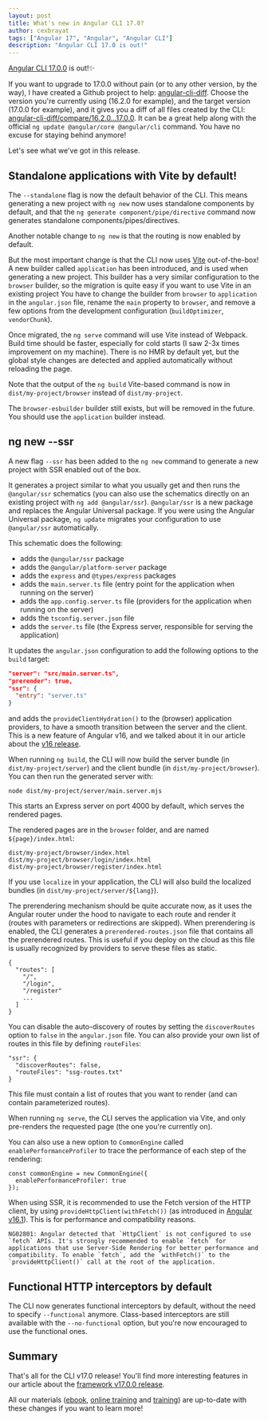 ```yaml
---
layout: post
title: What's new in Angular CLI 17.0?
author: cexbrayat
tags: ["Angular 17", "Angular", "Angular CLI"]
description: "Angular CLI 17.0 is out!"
---
```


[Angular CLI 17.0.0](https://github.com/angular/angular-cli/releases/tag/17.0.0) is out!✨

If you want to upgrade to 17.0.0 without pain (or to any other version, by the way), I have created a Github project to help: [angular-cli-diff](https://github.com/cexbrayat/angular-cli-diff). Choose the version you're currently using (16.2.0 for example), and the target version (17.0.0 for example), and it gives you a diff of all files created by the CLI: [angular-cli-diff/compare/16.2.0...17.0.0](https://github.com/cexbrayat/angular-cli-diff/compare/16.2.0...17.0.0).
It can be a great help along with the official `ng update @angular/core @angular/cli` command.
You have no excuse for staying behind anymore!

Let's see what we've got in this release.

## Standalone applications with Vite by default!

The `--standalone` flag is now the default behavior of the CLI.
This means generating a new project with `ng new` now uses standalone components by default,
and that the `ng generate component/pipe/directive` command now generates standalone components/pipes/directives.

Another notable change to `ng new` is that the routing is now enabled by default.

But the most important change is that the CLI now uses [Vite](https://vitejs.dev/) out-of-the-box!
A new builder called `application` has been introduced, and is used when generating a new project.
This builder has a very similar configuration to the `browser` builder,
so the migration is quite easy if you want to use Vite in an existing project
You have to change the builder from `browser` to `application` in the `angular.json` file,
rename the `main` property to `browser`,
and remove a few options from the development configuration (`buildOptimizer`, `vendorChunk`).

Once migrated, the `ng serve` command will use Vite instead of Webpack.
Build time should be faster, especially for cold starts (I saw 2-3x times improvement on my machine).
There is no HMR by default yet, but the global style changes are detected and applied automatically without reloading the page.

Note that the output of the `ng build` Vite-based command is now in `dist/my-project/browser` instead of `dist/my-project`.

The `browser-esbuilder` builder still exists, but will be removed in the future.
You should use the `application` builder instead.

## ng new --ssr

A new flag `--ssr` has been added to the `ng new` command to generate a new project
with SSR enabled out of the box.

It generates a project similar to what you usually get and then runs the `@angular/ssr` schematics
(you can also use the schematics directly on an existing project with `ng add @angular/ssr`).
`@angular/ssr` is a new package and replaces the Angular Universal package.
If you were using the Angular Universal package, `ng update` migrates your configuration to use `@angular/ssr` automatically.

This schematic does the following:

- adds the `@angular/ssr` package
- adds the `@angular/platform-server` package
- adds the `express` and `@types/express` packages
- adds the `main.server.ts` file (entry point for the application when running on the server)
- adds the `app.config.server.ts` file (providers for the application when running on the server)
- adds the `tsconfig.server.json` file
- adds the `server.ts` file (the Express server, responsible for serving the application)

It updates the `angular.json` configuration to add the following options to the `build` target:

```json
"server": "src/main.server.ts",
"prerender": true,
"ssr": {
  "entry": "server.ts"
}
```

and adds the `provideClientHydration()` to the (browser) application providers,
to have a smooth transition between the server and the client.
This is a new feature of Angular v16, and we talked about it in our article about the [v16 release](/2023/05/03/what-is-new-angular-16.0).

When running `ng build`, the CLI will now build the server bundle (in `dist/my-project/server`) and the client bundle (in `dist/my-project/browser`).
You can then run the generated server with:

    node dist/my-project/server/main.server.mjs

This starts an Express server on port 4000 by default, which serves the rendered pages.

The rendered pages are in the `browser` folder, and are named `${page}/index.html`:

    dist/my-project/browser/index.html
    dist/my-project/browser/login/index.html
    dist/my-project/browser/register/index.html


If you use `localize` in your application, the CLI will also build the localized bundles (in `dist/my-project/server/${lang}`).

The prerendering mechanism should be quite accurate now,
as it uses the Angular router under the hood to navigate to each route and render it
(routes with parameters or redirections are skipped).
When prerendering is enabled, the CLI generates a `prerendered-routes.json` file
that contains all the prerendered routes.
This is useful if you deploy on the cloud as this file is usually recognized by providers
to serve these files as static.

    {
      "routes": [
        "/",
        "/login",
        "/register"
        ...
      ]
    }

You can disable the auto-discovery of routes by setting the `discoverRoutes` option to `false` in the `angular.json` file. You can also provide your own list of routes in this file by defining `routeFiles`:

    "ssr": {
      "discoverRoutes": false,
      "routeFiles": "ssg-routes.txt"
    }

This file must contain a list of routes that you want to render (and can contain parameterized routes).

When running `ng serve`, the CLI serves the application via Vite,
and only pre-renders the requested page (the one you're currently on).

You can also use a new option to `CommonEngine` called `enablePerformanceProfiler` to trace the performance of each step of the rendering:

    const commonEngine = new CommonEngine({
      enablePerformanceProfiler: true
    });

When using SSR, it is recommended to use the Fetch version of the HTTP client,
by using `provideHttpClient(withFetch())`
(as introduced in [Angular v16.1](/2023/06/14/what-is-new-angular-16.1)).
This is for performance and compatibility reasons.

    NG02801: Angular detected that `HttpClient` is not configured to use `fetch` APIs. It's strongly recommended to enable `fetch` for applications that use Server-Side Rendering for better performance and compatibility. To enable `fetch`, add the `withFetch()` to the `provideHttpClient()` call at the root of the application.


## Functional HTTP interceptors by default

The CLI now generates functional interceptors by default,
without the need to specify `--functional` anymore.
Class-based interceptors are still available with the `--no-functional` option,
but you're now encouraged to use the functional ones.


## Summary

That's all for the CLI v17.0 release!
You'll find more interesting features in our article about the
[framework v17.0.0 release](/2023/11/09/what-is-new-angular-17.0).

All our materials ([ebook](https://books.ninja-squad.com/angular), [online training](https://angular-exercises.ninja-squad.com/) and [training](https://ninja-squad.com/training/angular)) are up-to-date with these changes if you want to learn more!
